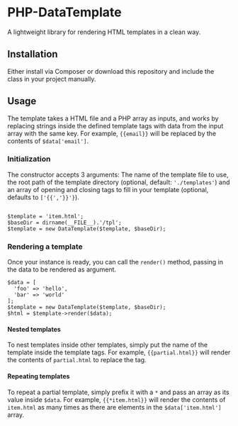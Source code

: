 # PHP-DataTemplate
A lightweight library for rendering HTML templates in a clean way.

## Installation

Either install via Composer or download this repository and include the class in your project manually.

## Usage

The template takes a HTML file and a PHP array as inputs, and works by replacing strings inside the defined template tags with data from the input array with the same key. For example, `{{email}}` will be replaced by the contents of `$data['email']`.

### Initialization

The constructor accepts 3 arguments: The name of the template file to use, the root path of the template directory (optional, default: `'./templates'`) and an array of opening and closing tags to fill in your template (optional, defaults to `['{{','}}'}`).

```(php)

$template = 'item.html';
$baseDir = dirname(__FILE__).'/tpl';
$template = new DataTemplate($template, $baseDir);
```

### Rendering a template

Once your instance is ready, you can call the `render()` method, passing in the data to be rendered as argument. 

```(php)
$data = [
  'foo' => 'hello',
  'bar' => 'world'
];
$template = new DataTemplate($template, $baseDir);
$html = $template->render($data);
```

#### Nested templates

To nest templates inside other templates, simply put the name of the template inside the template tags. For example, `{{partial.html}}` will render the contents of `partial.html` to replace the tag. 

#### Repeating templates

To repeat a partial template, simply prefix it with a `*` and pass an array as its value inside `$data`. For example, `{{*item.html}}` will render the contents of `item.html` as many times as there are elements in the `$data['item.html']` array.

```(php)
